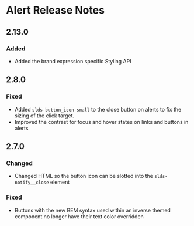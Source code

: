 <!-- Release notes authoring guidelines: http://keepachangelog.com/ -->

# Alert Release Notes

<!-- ## [Unreleased] -->

## 2.13.0

### Added
- Added the brand expression specific Styling API

## 2.8.0

### Fixed

- Added `slds-button_icon-small` to the close button on alerts to fix the sizing of the click target.
- Improved the contrast for focus and hover states on links and buttons in alerts

## 2.7.0

### Changed

- Changed HTML so the button icon can be slotted into the `slds-notify__close` element

### Fixed

- Buttons with the new BEM syntax used within an inverse themed component no longer have their text color overridden
